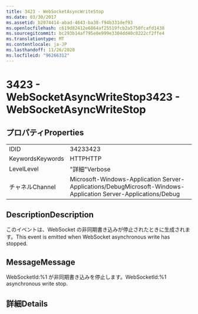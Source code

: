 ```yaml
---
title: 3423 - WebSocketAsyncWriteStop
ms.date: 03/30/2017
ms.assetid: b2074414-abad-4643-ba38-f94b331def93
ms.openlocfilehash: c619d82412e6864af25519fcb2a5750fcafd1438
ms.sourcegitcommit: bc293b14af795e0e999e3304dd40c0222cf2ffe4
ms.translationtype: MT
ms.contentlocale: ja-JP
ms.lasthandoff: 11/26/2020
ms.locfileid: "96266312"
---
```

# <a name="3423---websocketasyncwritestop"></a><span data-ttu-id="e8ef8-102">3423 - WebSocketAsyncWriteStop</span><span class="sxs-lookup"><span data-stu-id="e8ef8-102">3423 - WebSocketAsyncWriteStop</span></span>

## <a name="properties"></a><span data-ttu-id="e8ef8-103">プロパティ</span><span class="sxs-lookup"><span data-stu-id="e8ef8-103">Properties</span></span>  
  
|||  
|-|-|  
|<span data-ttu-id="e8ef8-104">ID</span><span class="sxs-lookup"><span data-stu-id="e8ef8-104">ID</span></span>|<span data-ttu-id="e8ef8-105">3423</span><span class="sxs-lookup"><span data-stu-id="e8ef8-105">3423</span></span>|  
|<span data-ttu-id="e8ef8-106">Keywords</span><span class="sxs-lookup"><span data-stu-id="e8ef8-106">Keywords</span></span>|<span data-ttu-id="e8ef8-107">HTTP</span><span class="sxs-lookup"><span data-stu-id="e8ef8-107">HTTP</span></span>|  
|<span data-ttu-id="e8ef8-108">Level</span><span class="sxs-lookup"><span data-stu-id="e8ef8-108">Level</span></span>|<span data-ttu-id="e8ef8-109">"詳細"</span><span class="sxs-lookup"><span data-stu-id="e8ef8-109">Verbose</span></span>|  
|<span data-ttu-id="e8ef8-110">チャネル</span><span class="sxs-lookup"><span data-stu-id="e8ef8-110">Channel</span></span>|<span data-ttu-id="e8ef8-111">Microsoft-Windows-Application Server-Applications/Debug</span><span class="sxs-lookup"><span data-stu-id="e8ef8-111">Microsoft-Windows-Application Server-Applications/Debug</span></span>|  
  
## <a name="description"></a><span data-ttu-id="e8ef8-112">Description</span><span class="sxs-lookup"><span data-stu-id="e8ef8-112">Description</span></span>  

 <span data-ttu-id="e8ef8-113">このイベントは、WebSocket の非同期書き込みが停止されたときに生成されます。</span><span class="sxs-lookup"><span data-stu-id="e8ef8-113">This event is emitted when WebSocket asynchronous write has stopped.</span></span>  
  
## <a name="message"></a><span data-ttu-id="e8ef8-114">Message</span><span class="sxs-lookup"><span data-stu-id="e8ef8-114">Message</span></span>  

 <span data-ttu-id="e8ef8-115">WebSocketId:%1 が非同期書き込みを停止します。</span><span class="sxs-lookup"><span data-stu-id="e8ef8-115">WebSocketId:%1 asynchronous write stop.</span></span>  
  
## <a name="details"></a><span data-ttu-id="e8ef8-116">詳細</span><span class="sxs-lookup"><span data-stu-id="e8ef8-116">Details</span></span>
